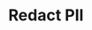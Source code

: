 ---
title: Redact PII
permalink: /module3/example_templates/redact_pii
parent: example_templates
order: 9
---